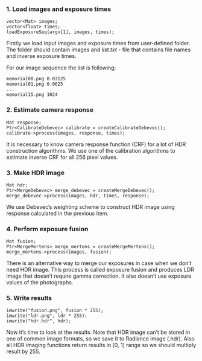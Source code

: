 ### 1. Load images and exposure times

```
vector<Mat> images;
vector<float> times;
loadExposureSeq(argv[1], images, times);
```

Firstly we load input images and exposure times from user-defined folder. The folder should contain images and *list.txt* - file that contains file names and inverse exposure times.

For our image sequence the list is following:

```
memorial00.png 0.03125
memorial01.png 0.0625
...
memorial15.png 1024
```

### 2. Estimate camera response

```
Mat response;
Ptr<CalibrateDebevec> calibrate = createCalibrateDebevec();
calibrate->process(images, response, times);
```

It is necessary to know camera response function (CRF) for a lot of HDR construction algorithms. We use one of the calibration algorithms to estimate inverse CRF for all 256 pixel values.

### 3. Make HDR image

```
Mat hdr;
Ptr<MergeDebevec> merge_debevec = createMergeDebevec();
merge_debevec->process(images, hdr, times, response);
```

We use Debevec’s weighting scheme to construct HDR image using response calculated in the previous item.

### 4. Perform exposure fusion

 ```
Mat fusion;
Ptr<MergeMertens> merge_mertens = createMergeMertens();
merge_mertens->process(images, fusion);
 ```

There is an alternative way to merge our exposures in case when we don’t need HDR image. This process is called exposure fusion and produces LDR image that doesn’t require gamma correction. It also doesn’t use exposure values of the photographs.

### 5. Write results

```
imwrite("fusion.png", fusion * 255);
imwrite("ldr.png", ldr * 255);
imwrite("hdr.hdr", hdr);
```

Now it’s time to look at the results. Note that HDR image can’t be stored in one of common image formats, so we save it to Radiance image (.hdr). Also all HDR imaging functions return results in [0, 1] range so we should multiply result by 255.